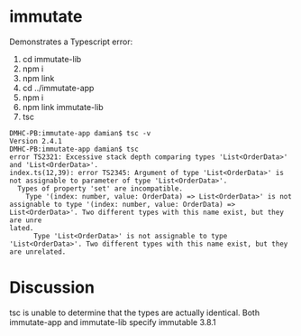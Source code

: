 # immutate

Demonstrates a Typescript error:

1. cd immutate-lib
1. npm i
1. npm link
1. cd ../immutate-app
1. npm i
1. npm link immutate-lib
1. tsc

```
DMHC-PB:immutate-app damian$ tsc -v
Version 2.4.1
DMHC-PB:immutate-app damian$ tsc
error TS2321: Excessive stack depth comparing types 'List<OrderData>' and 'List<OrderData>'.
index.ts(12,39): error TS2345: Argument of type 'List<OrderData>' is not assignable to parameter of type 'List<OrderData>'.
  Types of property 'set' are incompatible.
    Type '(index: number, value: OrderData) => List<OrderData>' is not assignable to type '(index: number, value: OrderData) => List<OrderData>'. Two different types with this name exist, but they are unre
lated.
      Type 'List<OrderData>' is not assignable to type 'List<OrderData>'. Two different types with this name exist, but they are unrelated.
```

# Discussion

tsc is unable to determine that the types are actually identical.
Both immutate-app and immutate-lib specify immutable 3.8.1